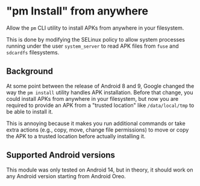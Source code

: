 # "pm Install" from anywhere

Allow the `pm` CLI utility to install APKs from anywhere in your filesystem.

This is done by modifying the SELinux policy to allow system processes running under the user `system_server` to read APK files from `fuse` and `sdcardfs` filesystems.

## Background

At some point between the release of Android 8 and 9, Google changed the way the `pm install` utility handles APK installation. Before that change, you could install APKs from anywhere in your filesystem, but now you are required to provide an APK from a "trusted location" like `/data/local/tmp` to be able to install it.

This is annoying because it makes you run additional commands or take extra actions (e.g., copy, move, change file permissions) to move or copy the APK to a trusted location before actually installing it.

## Supported Android versions

This module was only tested on Android 14, but in theory, it should work on any Android version starting from Android Oreo.
